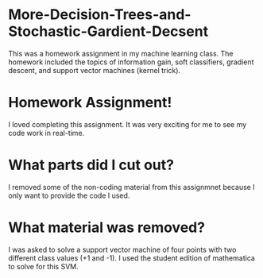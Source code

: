 # More-Decision-Trees-and-Stochastic-Gardient-Decsent
This was a homework assignment in my machine learning class. The homework included the topics of information gain, soft classifiers, gradient descent, and support vector machines (kernel trick). 

# Homework Assignment!
I loved completing this assignment. It was very exciting for me to see my code work in real-time.

# What parts did I cut out?
I removed some of the non-coding material from this assignmnet because I only want to provide the code I used. 

# What material was removed?
I was asked to solve a support vector machine of four points with two different class values (+1 and -1). I used the student edition of mathematica to solve for this SVM. 

